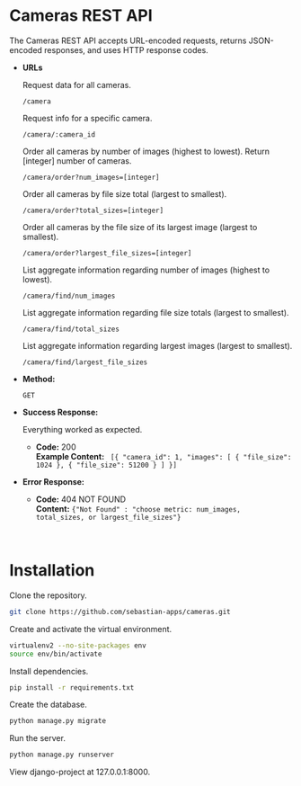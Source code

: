 # Cameras REST API

The Cameras REST API accepts URL-encoded requests, returns JSON-encoded responses, and uses HTTP response codes.


* **URLs**

  Request data for all cameras.

  `
  /camera
  ` 

  Request info for a specific camera.

  `
  /camera/:camera_id
  ` 

  Order all cameras by number of images (highest to lowest). Return [integer] number of cameras.

  `
  /camera/order?num_images=[integer]
  `

  Order all cameras by file size total (largest to smallest).

  `/camera/order?total_sizes=[integer]`

  Order all cameras by the file size of its largest image (largest to smallest).

  `/camera/order?largest_file_sizes=[integer]`

  List aggregate information regarding number of images (highest to lowest).

  `/camera/find/num_images`

  List aggregate information regarding file size totals (largest to smallest).

  `/camera/find/total_sizes`

  List aggregate information regarding largest images (largest to smallest).

  `/camera/find/largest_file_sizes`


* **Method:**
  
  `GET` 

  
* **Success Response:**
  
  Everything worked as expected.

  * **Code:** 200 <br />
    **Example Content:** `
    [{
        "camera_id": 1,
        "images": [
            {
                "file_size": 1024
            },
            {
                "file_size": 51200
            }
        ]
    }]`
 
* **Error Response:**
  
  * **Code:** 404 NOT FOUND<br />
    **Content:** `{"Not Found" : "choose metric: num_images, total_sizes, or largest_file_sizes"}`


<br />

# Installation

Clone the repository.

```bash
git clone https://github.com/sebastian-apps/cameras.git
```

Create and activate the virtual environment.

```bash
virtualenv2 --no-site-packages env
source env/bin/activate
```

Install dependencies.

```bash
pip install -r requirements.txt
```

Create the database.

```bash
python manage.py migrate
```

Run the server.

```bash
python manage.py runserver
```

View django-project at 127.0.0.1:8000.


